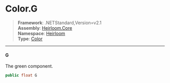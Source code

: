 # Color.G

> **Framework**: .NETStandard,Version=v2.1  
> **Assembly**: [Heirloom.Core][0]  
> **Namespace**: [Heirloom][0]  
> **Type**: [Color][1]

--------------------------------------------------------------------------------

#### G

The green component.

```cs
public float G
```

[0]: ../Heirloom.Core.md
[1]: Heirloom.Color.md
